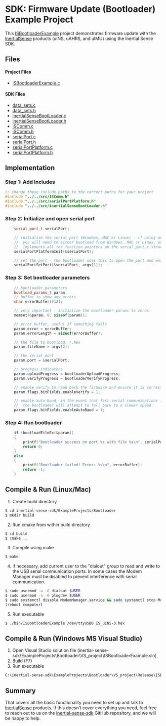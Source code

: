# SDK: Firmware Update (Bootloader) Example Project

This [ISBootloaderExample](https://github.com/inertialsense/inertial-sense-sdk/tree/master/ExampleProjects/Bootloader) project demonstrates firmware update with the <a href="https://inertialsense.com">InertialSense</a> products (uINS, uAHRS, and uIMU) using the Inertial Sense SDK.

## Files

#### Project Files

* [ISBootloaderExample.c](https://github.com/inertialsense/inertial-sense-sdk/tree/master/ExampleProjects/Bootloader/ISBootloaderExample.c)

#### SDK Files

* [data_sets.c](https://github.com/inertialsense/inertial-sense-sdk/tree/master/src/data_sets.c)
* [data_sets.h](https://github.com/inertialsense/inertial-sense-sdk/tree/master/src/data_sets.h)
* [inertialSenseBootLoader.c](https://github.com/inertialsense/inertial-sense-sdk/tree/master/src/inertialSenseBootLoader.c)
* [inertialSenseBootLoader.h](https://github.com/inertialsense/inertial-sense-sdk/tree/master/src/inertialSenseBootLoader.h)
* [ISComm.c](https://github.com/inertialsense/inertial-sense-sdk/tree/master/src/ISComm.c)
* [ISComm.h](https://github.com/inertialsense/inertial-sense-sdk/tree/master/src/ISComm.h)
* [serialPort.c](https://github.com/inertialsense/inertial-sense-sdk/tree/master/src/serialPort.c)
* [serialPort.h](https://github.com/inertialsense/inertial-sense-sdk/tree/master/src/serialPort.h)
* [serialPortPlatform.c](https://github.com/inertialsense/inertial-sense-sdk/tree/master/src/serialPortPlatform.c)
* [serialPortPlatform.h](https://github.com/inertialsense/inertial-sense-sdk/tree/master/src/serialPortPlatform.h)


## Implementation

### Step 1: Add Includes

```C++
// Change these include paths to the correct paths for your project
#include "../../src/ISComm.h"
#include "../../src/serialPortPlatform.h"
#include "../../src/inertialSenseBootLoader.h"
```

### Step 2: Initialize and open serial port

```C++
	serial_port_t serialPort;

	// initialize the serial port (Windows, MAC or Linux) - if using an embedded system like Arduino,
	//  you will need to either bootload from Windows, MAC or Linux, or implement your own code that
	//  implements all the function pointers on the serial_port_t struct.
	serialPortPlatformInit(&serialPort);

	// set the port - the bootloader uses this to open the port and enable bootload mode, etc.
	serialPortSetPort(&serialPort, argv[1]);
```

### Step 3: Set bootloader parameters

```C++
	// bootloader parameters
	bootload_params_t param;
	// buffer to show any errors
	char errorBuffer[512];

	// very important - initialize the bootloader params to zeros
	memset(&param, 0, sizeof(param));

	// error buffer, useful if something fails
	param.error = errorBuffer;
	param.errorLength = sizeof(errorBuffer);

	// the file to bootload, *.hex
	param.fileName = argv[2];

	// the serial port
	param.port = &serialPort;

	// progress indicators
	param.uploadProgress = bootloaderUploadProgress;
	param.verifyProgress = bootloaderVerifyProgress;

	// enable verify to read back the firmware and ensure it is correct
	param.flags.bitFields.enableVerify = 1;

	// enable auto-baud, in the event that fast serial communications is not available,
	//  the bootloader will attempt to fall back to a slower speed
	param.flags.bitFields.enableAutoBaud = 1;
```

### Step 4: Run bootloader

```C++
	if (bootloadFileEx(&param))
	{
		printf("Bootloader success on port %s with file %s\n", serialPort.port, param.fileName);
		return 0;
	}
	else
	{
		printf("Bootloader failed! Error: %s\n", errorBuffer);
		return -1;
	}
```

## Compile & Run (Linux/Mac)

1. Create build directory
``` bash
$ cd inertial-sense-sdk/ExampleProjects/Bootloader
$ mkdir build
```
2. Run cmake from within build directory
``` bash
$ cd build
$ cmake ..
```
3. Compile using make
 ``` bash
 $ make
 ```
4. If necessary, add current user to the "dialout" group to read and write to the USB serial communication ports.  In some cases the Modem Manager must be disabled to prevent interference with serial communication. 
```bash
$ sudo usermod -a -G dialout $USER
$ sudo usermod -a -G plugdev $USER
$ sudo systemctl disable ModemManager.service && sudo systemctl stop ModemManager.service
(reboot computer)
```
5. Run executable
``` bash
$ ./bin/ISBootloaderExample /dev/ttyUSB0 IS_uINS-3.hex
```
## Compile & Run (Windows MS Visual Studio)

1. Open Visual Studio solution file (inertial-sense-sdk\ExampleProjects\Bootloader\VS_project\ISBootloaderExample.sln)
2. Build (F7)
3. Run executable
``` bash
C:\inertial-sense-sdk\ExampleProjects\Bootloader\VS_project\Release\ISBootloaderExample.exe COM3 IS_uINS-3.hex
```

## Summary

That covers all the basic functionality you need to set up and talk to <a href="https://inertialsense.com">InertialSense</a> products.  If this doesn't cover everything you need, feel free to reach out to us on the <a href="https://github.com/inertialsense/inertial-sense-sdk">inertial-sense-sdk</a> GitHub repository, and we will be happy to help.
